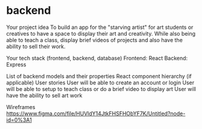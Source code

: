 # backend

Your project idea To build an app for the "starving artist" for art students or creatives to have a space to display their art and creativity. While also being able to teach a class, display brief videos of projects and also have the ability to sell their work.

Your tech stack (frontend, backend, database) Frontend: React Backend: Express

List of backend models and their properties React component hierarchy (if applicable) User stories User will be able to create an account or login User will be able to setup to teach class or do a brief video to display art User will have the ability to sell art work

Wireframes https://www.figma.com/file/HUVldY14JtkFHSFHObYF7K/Untitled?node-id=0%3A1

